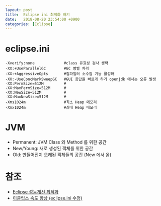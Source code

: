 ```yaml
---
layout: post
title:  Eclipse ini 최적화 하기
date:   2018-08-20 23:54:00 +0900
categories: [Eclipse]
---
```

# eclipse.ini

    -Xverify:none             #class 유효성 검사 생략
    -XX:+UseParallelGC        #GC 병렬 처리
    -XX:+AggressiveOpts       #컴파일러 소수점 기능 활성화 
    -XX:-UseConcMarkSweepGC   #GUI 응답을 빠르게 하기 openjdk 에서는 오류 발생 
    -XX:PermSize=512M         #
    -XX:MaxPermSize=512M      #
    -XX:NewSize=512M          #
    -XX:MaxNewSize=512M       #
    -Xms1024m                 #최소 Heap 메모리
    -Xmx1024m                 #최대 Heap 메모리

# JVM
* Permanent: JVM Class 와 Method 를 위한 공간
* New/Young: 새로 생성된 객체를 위한 공간
* Old: 만들어진지 오래된 객체들의 공간 (New 에서 옴)


# 참조
* [Eclipse 성능개선 최적화](https://www.slipp.net/wiki/pages/viewpage.action?pageId=5177633)
* [이클립스 속도 향상 (eclipse.ini 수정)](http://goddaehee.tistory.com/20)